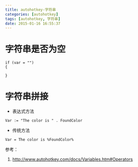 ```yaml
---
title: autohotkey-字符串
categories: [autohotkey]
tags: [autohotkey, 字符串]
date: 2015-01-16 16:55:37
---
```


# 字符串是否为空

```autohotkey
if (var = "")
{

}
```

# 字符串拼接

-   表达式方法

```autohotkey
Var := "The color is " . FoundColor
```

-   传统方法

```autohotkey
Var = The color is %FoundColor%
```

参考：

1.  <http://www.autohotkey.com/docs/Variables.htm#Operators>
